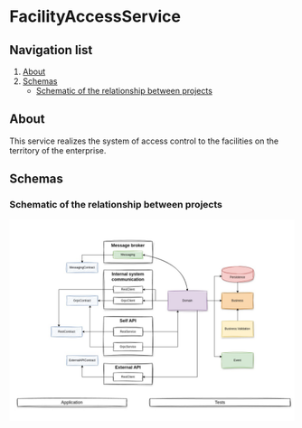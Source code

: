 
# FacilityAccessService
## Navigation list

1. [About](#about)
2. [Schemas](#schemas)
    - [Schematic of the relationship between projects](#schema_whole_project)

<a id="about"></a>
## About
This service realizes the system of access control to the facilities on the territory of the enterprise.

<a id="schemas"></a>
## Schemas

<a id="schema_whole_project"></a>
### Schematic of the relationship between projects
![The diagram of the relationship between the projects should have been here](./docs/images/schema_whole_project.jpg)
